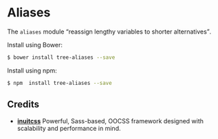 # Aliases

The `aliases` module <q>reassign lengthy variables to shorter alternatives</q>.

Install using Bower:

```sh
$ bower install tree-aliases --save
```

Install using npm:

```sh
$ npm  install tree-aliases --save
```

## Credits

* **[inuitcss](https://github.com/inuitcss)** Powerful, Sass-based, OOCSS
framework designed with scalability and performance in mind.
